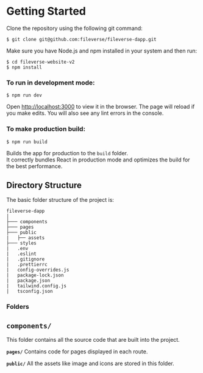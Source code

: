 # Getting Started

Clone the repository using the following git command:

```
$ git clone git@github.com:fileverse/fileverse-dapp.git
```

Make sure you have Node.js and npm installed in your system and then run:

```
$ cd fileverse-website-v2
$ npm install
```

### To run in development mode:

```
$ npm run dev
```

Open [http://localhost:3000](http://localhost:3000) to view it in the browser. The page will reload if you make edits. You will also see any lint errors in the console.

### To make production build:

```
$ npm run build
```

Builds the app for production to the `build` folder.\
It correctly bundles React in production mode and optimizes the build for the best performance.

## Directory Structure

The basic folder structure of the project is:

```
fileverse-dapp
│
├─── components
├─── pages
├─── public
|   ├── assets
├─── styles
|   .env
|   .eslint
|   .gitignore
|   .prettierrc
|   config-overrides.js
|   package-lock.json
|   package.json
|   tailwind.config.js
|   tsconfig.json
```

### Folders

## `components/`

This folder contains all the source code that are built into the project.

**`pages/`** Contains code for pages displayed in each route.

**`public/`** All the assets like image and icons are stored in this folder.
